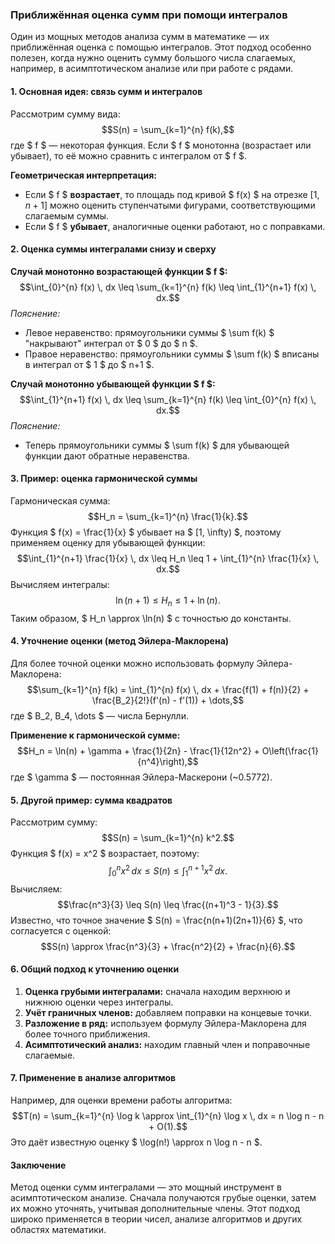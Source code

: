 ### Приближённая оценка сумм при помощи интегралов

Один из мощных методов анализа сумм в математике — их приближённая оценка с помощью интегралов. Этот подход особенно полезен, когда нужно оценить сумму большого числа слагаемых, например, в асимптотическом анализе или при работе с рядами.

#### 1. Основная идея: связь сумм и интегралов

Рассмотрим сумму вида:
$$S(n) = \sum_{k=1}^{n} f(k),$$
где $ f $ — некоторая функция. Если $ f $ монотонна (возрастает или убывает), то её можно сравнить с интегралом от $ f $.

**Геометрическая интерпретация:**
- Если $ f $ **возрастает**, то площадь под кривой $ f(x) $ на отрезке $[1, n+1]$ можно оценить ступенчатыми фигурами, соответствующими слагаемым суммы.
- Если $ f $ **убывает**, аналогичные оценки работают, но с поправками.

#### 2. Оценка суммы интегралами снизу и сверху

**Случай монотонно возрастающей функции $ f $:**
$$\int_{0}^{n} f(x) \, dx \leq \sum_{k=1}^{n} f(k) \leq \int_{1}^{n+1} f(x) \, dx.$$
*Пояснение:*
- Левое неравенство: прямоугольники суммы $ \sum f(k) $ "накрывают" интеграл от $ 0 $ до $ n $.
- Правое неравенство: прямоугольники суммы $ \sum f(k) $ вписаны в интеграл от $ 1 $ до $ n+1 $.

**Случай монотонно убывающей функции $ f $:**
$$\int_{1}^{n+1} f(x) \, dx \leq \sum_{k=1}^{n} f(k) \leq \int_{0}^{n} f(x) \, dx.$$
*Пояснение:*
- Теперь прямоугольники суммы $ \sum f(k) $ для убывающей функции дают обратные неравенства.

#### 3. Пример: оценка гармонической суммы

Гармоническая сумма:
$$H_n = \sum_{k=1}^{n} \frac{1}{k}.$$
Функция $ f(x) = \frac{1}{x} $ убывает на $ [1, \infty) $, поэтому применяем оценку для убывающей функции:
$$\int_{1}^{n+1} \frac{1}{x} \, dx \leq H_n \leq 1 + \int_{1}^{n} \frac{1}{x} \, dx.$$
Вычисляем интегралы:
$$\ln(n+1) \leq H_n \leq 1 + \ln(n).$$
Таким образом, $ H_n \approx \ln(n) $ с точностью до константы.

#### 4. Уточнение оценки (метод Эйлера-Маклорена)

Для более точной оценки можно использовать формулу Эйлера-Маклорена:
$$\sum_{k=1}^{n} f(k) = \int_{1}^{n} f(x) \, dx + \frac{f(1) + f(n)}{2} + \frac{B_2}{2!}(f'(n) - f'(1)) + \dots,$$
где $ B_2, B_4, \dots $ — числа Бернулли.

**Применение к гармонической сумме:**
$$H_n = \ln(n) + \gamma + \frac{1}{2n} - \frac{1}{12n^2} + O\left(\frac{1}{n^4}\right),$$
где $ \gamma $ — постоянная Эйлера-Маскерони (~0.5772).

#### 5. Другой пример: сумма квадратов

Рассмотрим сумму:
$$S(n) = \sum_{k=1}^{n} k^2.$$
Функция $ f(x) = x^2 $ возрастает, поэтому:
$$\int_{0}^{n} x^2 \, dx \leq S(n) \leq \int_{1}^{n+1} x^2 \, dx.$$
Вычисляем:
$$\frac{n^3}{3} \leq S(n) \leq \frac{(n+1)^3 - 1}{3}.$$
Известно, что точное значение $ S(n) = \frac{n(n+1)(2n+1)}{6} $, что согласуется с оценкой:
$$S(n) \approx \frac{n^3}{3} + \frac{n^2}{2} + \frac{n}{6}.$$

#### 6. Общий подход к уточнению оценки

1. **Оценка грубыми интегралами:** сначала находим верхнюю и нижнюю оценки через интегралы.
2. **Учёт граничных членов:** добавляем поправки на концевые точки.
3. **Разложение в ряд:** используем формулу Эйлера-Маклорена для более точного приближения.
4. **Асимптотический анализ:** находим главный член и поправочные слагаемые.

#### 7. Применение в анализе алгоритмов

Например, для оценки времени работы алгоритма:
$$T(n) = \sum_{k=1}^{n} \log k \approx \int_{1}^{n} \log x \, dx = n \log n - n + O(1).$$
Это даёт известную оценку $ \log(n!) \approx n \log n - n $.

#### Заключение

Метод оценки сумм интегралами — это мощный инструмент в асимптотическом анализе. Сначала получаются грубые оценки, затем их можно уточнять, учитывая дополнительные члены. Этот подход широко применяется в теории чисел, анализе алгоритмов и других областях математики.
